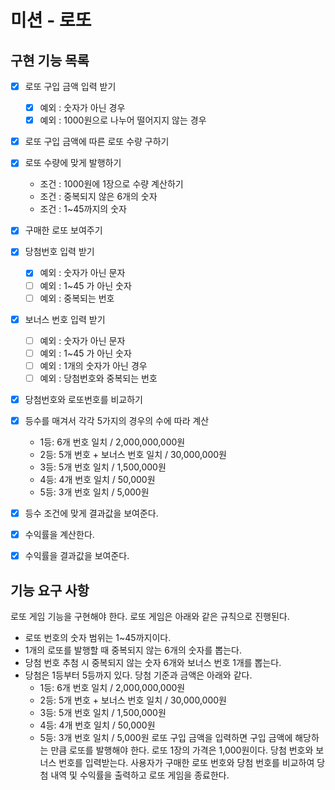 # 미션 - 로또

## 구현 기능 목록

- [x] 로또 구입 금액 입력 받기
  - [x] 예외 : 숫자가 아닌 경우
  - [x] 예외 : 1000원으로 나누어 떨어지지 않는 경우

- [x] 로또 구입 금액에 따른 로또 수량 구하기

- [x] 로또 수량에 맞게 발행하기
  - 조건 : 1000원에 1장으로 수량 계산하기
  - 조건 : 중복되지 않은 6개의 숫자
  - 조건 : 1~45까지의 숫자

- [x] 구매한 로또 보여주기

- [x] 당첨번호 입력 받기
  - [x] 예외 : 숫자가 아닌 문자
  - [ ] 예외 : 1~45 가 아닌 숫자
  - [ ] 예외 : 중복되는 번호

- [x] 보너스 번호 입력 받기
  - [ ] 예외 : 숫자가 아닌 문자
  - [ ] 예외 : 1~45 가 아닌 숫자
  - [ ] 예외 : 1개의 숫자가 아닌 경우
  - [ ] 예외 : 당첨번호와 중복되는 번호

- [x] 당첨번호와 로또번호를 비교하기

- [x] 등수를 매겨서 각각 5가지의 경우의 수에 따라 계산
    - 1등: 6개 번호 일치 / 2,000,000,000원
    - 2등: 5개 번호 + 보너스 번호 일치 / 30,000,000원
    - 3등: 5개 번호 일치 / 1,500,000원
    - 4등: 4개 번호 일치 / 50,000원
    - 5등: 3개 번호 일치 / 5,000원

- [x] 등수 조건에 맞게 결과값을 보여준다.

- [x] 수익률을 계산한다. 

- [x] 수익률을 결과값을 보여준다.


## 기능 요구 사항

로또 게임 기능을 구현해야 한다. 로또 게임은 아래와 같은 규칙으로 진행된다.

- 로또 번호의 숫자 범위는 1~45까지이다.
- 1개의 로또를 발행할 때 중복되지 않는 6개의 숫자를 뽑는다.
- 당첨 번호 추첨 시 중복되지 않는 숫자 6개와 보너스 번호 1개를 뽑는다.
- 당첨은 1등부터 5등까지 있다. 당첨 기준과 금액은 아래와 같다.
    - 1등: 6개 번호 일치 / 2,000,000,000원
    - 2등: 5개 번호 + 보너스 번호 일치 / 30,000,000원
    - 3등: 5개 번호 일치 / 1,500,000원
    - 4등: 4개 번호 일치 / 50,000원
    - 5등: 3개 번호 일치 / 5,000원
      로또 구입 금액을 입력하면 구입 금액에 해당하는 만큼 로또를 발행해야 한다.
      로또 1장의 가격은 1,000원이다.
      당첨 번호와 보너스 번호를 입력받는다.
      사용자가 구매한 로또 번호와 당첨 번호를 비교하여 당첨 내역 및 수익률을 출력하고 로또 게임을 종료한다.


